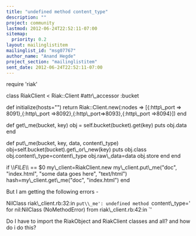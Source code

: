 ```yaml
---
title: "undefined method content_type"
description: ""
project: community
lastmod: 2012-06-24T22:52:11-07:00
sitemap:
  priority: 0.2
layout: mailinglistitem
mailinglist_id: "msg07767"
author_name: "Anand Hegde"
project_section: "mailinglistitem"
sent_date: 2012-06-24T22:52:11-07:00
---
```



require 'riak'


class RiakClient &lt; Riak::Client
#attr\\_accessor :bucket

def initialize(hosts="")
return Riak::Client.new(:nodes =&gt; [{:http\\_port =&gt; 8091},{:http\\_port
=&gt;8092},{:http\\_port=&gt;8093},{:http\\_port =&gt;8094}])
end

def get\\_me(bucket, key)
obj = self.bucket(bucket).get(key)
puts obj.data
end

def put\\_me(bucket, key, data, content\\_type)
obj=self.bucket(bucket).get\\_or\\_new(key)
puts obj.class
obj.content\\_type=content\\_type
obj.raw\\_data=data
obj.store
end
end

if \\_\\_FILE\\_\\_ == $0
my\\_client=RiakClient.new
my\\_client.put\\_me("doc", "index.html", "some data goes here", "text/html")
hash=my\\_client.get\\_me("doc", "index.html")
end


But I am getting the following errors -

NilClass
riak\\_client.rb:32:in `put\\_me': undefined method `content\\_type=' for
nil:NilClass (NoMethodError)
from riak\\_client.rb:42:in `'

Do I have to import the RiakObject and RiakClient classes and all? and how
do i do this?
